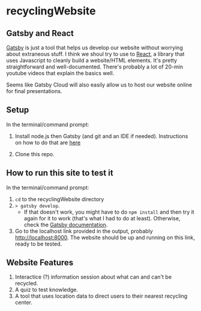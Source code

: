# recyclingWebsite

## Gatsby and React

[Gatsby](https://www.gatsbyjs.com/docs/) is just a tool that helps us develop our website without worrying about extraneous stuff. I think we shoul try to use to [React](https://reactjs.org/docs/getting-started.html), a library that uses Javascript to cleanly build a website/HTML elements. It's pretty straightforward and well-documented. There's probably a lot of 20-min youtube videos that explain the basics well.

Seems like Gatsby Cloud will also easily allow us to host our website online for final presentations.

## Setup

In the terminal/command prompt:

1. Install node.js then Gatsby (and git and an IDE if needed). Instructions on how to do that are [here](https://www.gatsbyjs.com/docs/tutorial/part-0/)

2. Clone this repo.

## How to run this site to test it

In the terminal/command prompt:

1. `cd` to the recyclingWebsite directory
2. `> gatsby develop`. 
    - If that doesn't work, you might have to do `npm install` and then try it again for it to work (that's what I had to do at least). Otherwise, check the [Gatsby documentation](https://www.gatsbyjs.com/docs/tutorial/part-1/#run-your-site-locally).
3. Go to the localhost link provided in the output, probably <http://localhost:8000>. The website should be up and running on this link, ready to be tested.

## Website Features
1. Interactice (?) information session about what can and can't be recycled.
2. A quiz to test knowledge.
3. A tool that uses location data to direct users to their nearest recycling center.
